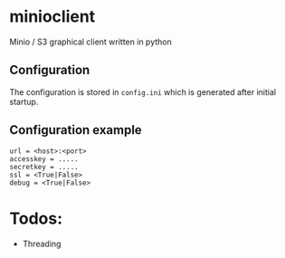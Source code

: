 # minioclient
Minio / S3 graphical client written in python

## Configuration

The configuration is stored in `config.ini` which is generated after initial startup.

## Configuration example

```
url = <host>:<port>
accesskey = .....
secretkey = .....
ssl = <True|False>
debug = <True|False>
```

# Todos:

- Threading
